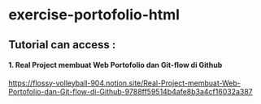 # exercise-portofolio-html
## Tutorial can access :
#### 1. Real Project membuat Web Portofolio dan Git-flow di Github 
https://flossy-volleyball-904.notion.site/Real-Project-membuat-Web-Portofolio-dan-Git-flow-di-Github-9788ff59514b4afe8b3a4cf16032a387
